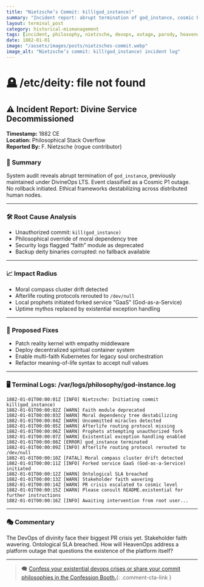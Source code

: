 ```yaml
---
title: "Nietzsche’s Commit: kill(god_instance)"
summary: "Incident report: abrupt termination of god_instance, cosmic P1 outage, and existential impact on distributed human nodes."
layout: terminal_post
category: historical-mismanagement
tags: [incident, philosophy, nietzsche, devops, outage, parody, heavenops]
date: 1882-01-01
image: "/assets/images/posts/nietzsches-commit.webp"
image_alt: "Nietzsche’s commit: kill(god_instance) incident log"
---
```


# 🪦 /etc/deity: file not found

## ⚠️ Incident Report: Divine Service Decommissioned

**Timestamp:** 1882 CE  
**Location:** Philosophical Stack Overflow  
**Reported By:** F. Nietzsche (rogue contributor)

### 🎯 Summary

System audit reveals abrupt termination of `god_instance`, previously maintained under DivineOps LTS. Event classified as a Cosmic P1 outage. No rollback initiated. Ethical frameworks destabilizing across distributed human nodes.

---

### 🛠️ Root Cause Analysis

- Unauthorized commit: `kill(god_instance)`  
- Philosophical override of moral dependency tree  
- Security logs flagged “faith” module as deprecated  
- Backup deity binaries corrupted: no fallback available

---

### 📈 Impact Radius

- Moral compass cluster drift detected  
- Afterlife routing protocols rerouted to `/dev/null`  
- Local prophets initiated forked service “GaaS” (God-as-a-Service)  
- Uptime mythos replaced by existential exception handling

---

### 🧪 Proposed Fixes

- Patch reality kernel with empathy middleware  
- Deploy decentralized spiritual container system  
- Enable multi-faith Kubernetes for legacy soul orchestration  
- Refactor meaning-of-life syntax to accept null values

---

### 🖥️ Terminal Logs: /var/logs/philosophy/god-instance.log

```
1882-01-01T00:00:01Z [INFO] Nietzsche: Initiating commit kill(god_instance)
1882-01-01T00:00:02Z [WARN] Faith module deprecated
1882-01-01T00:00:03Z [WARN] Moral dependency tree destabilizing
1882-01-01T00:00:04Z [WARN] Uncommitted miracles detected
1882-01-01T00:00:05Z [WARN] Afterlife routing protocol missing
1882-01-01T00:00:06Z [WARN] Prophets attempting unauthorized fork
1882-01-01T00:00:07Z [WARN] Existential exception handling enabled
1882-01-01T00:00:08Z [ERROR] god_instance terminated
1882-01-01T00:00:09Z [INFO] Afterlife routing protocol rerouted to /dev/null
1882-01-01T00:00:10Z [FATAL] Moral compass cluster drift detected
1882-01-01T00:00:11Z [INFO] Forked service GaaS (God-as-a-Service) initiated
1882-01-01T00:00:12Z [WARN] Ontological SLA breached
1882-01-01T00:00:13Z [WARN] Stakeholder faith wavering
1882-01-01T00:00:14Z [WARN] PR crisis escalated to cosmic level
1882-01-01T00:00:15Z [WARN] Please consult README.existential for further instructions
1882-01-01T00:00:16Z [INFO] Awaiting intervention from root user...
```

---

### 🎭 Commentary

The DevOps of divinity face their biggest PR crisis yet. Stakeholder faith wavering. Ontological SLA breached. How will HeavenOps address a platform outage that questions the existence of the platform itself?

---

> 🗨️ [Confess your existential devops crises or share your commit philosophies in the Confession Booth.](#confessions){: .comment-cta-link }

